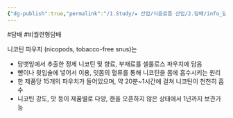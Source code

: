 ```yaml
---
{"dg-publish":true,"permalink":"/1.Study/★ 산업/식음료픔 산업/2.담배/info_담배/니코틴 파우치/","created":"2024-09-03T15:02:55.322+09:00","updated":"2025-06-03T20:07:20.267+09:00"}
---
```


#담배 #비궐련형담배 

니코틴 파우치 (nicopods, tobacco-free snus)는

- 담뱃잎에서 추출한 정제 니코틴 및 향료, 부재료를 셀룰로스 파우치에 담음 
- 뺨이나 윗입술에 넣어서 이용, 잇몸의 혈류를 통해 니코틴을 몸에 흡수시키는 원리 
- 한 제품당 15개의 파우치가 들어있으며, 약 20분~1시간에 걸쳐 니코틴이 천천히 흡수 
- 니코틴 강도, 맛 등이 제품별로 다양, 캔을 오픈하지 않은 상태에서 1년까지 보관가능